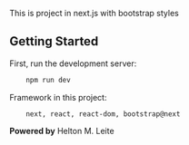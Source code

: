 This is project in next.js with bootstrap styles

## Getting Started

First, run the development server:

```bash
    npm run dev
```
Framework in this project:

```
    next, react, react-dom, bootstrap@next 
```


**Powered by** Helton M. Leite